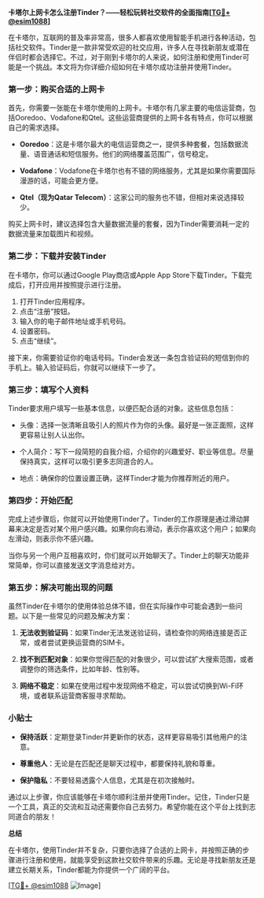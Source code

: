 **卡塔尔上网卡怎么注册Tinder？——轻松玩转社交软件的全面指南[[TG💪+ @esim1088](https://t.me/s/esim1088)]**

在卡塔尔，互联网的普及率非常高，很多人都喜欢使用智能手机进行各种活动，包括社交软件。Tinder是一款非常受欢迎的社交应用，许多人在寻找新朋友或潜在伴侣时都会选择它。不过，对于刚到卡塔尔的人来说，如何注册和使用Tinder可能是一个挑战。本文将为你详细介绍如何在卡塔尔成功注册并使用Tinder。

### 第一步：购买合适的上网卡

首先，你需要一张能在卡塔尔使用的上网卡。卡塔尔有几家主要的电信运营商，包括Ooredoo、Vodafone和Qtel。这些运营商提供的上网卡各有特点，你可以根据自己的需求选择。

- **Ooredoo**：这是卡塔尔最大的电信运营商之一，提供多种套餐，包括数据流量、语音通话和短信服务。他们的网络覆盖范围广，信号稳定。
  
- **Vodafone**：Vodafone在卡塔尔也有不错的网络服务，尤其是如果你需要国际漫游的话，可能会更方便。

- **Qtel（现为Qatar Telecom）**：这家公司的服务也不错，但相对来说选择较少。

购买上网卡时，建议选择包含大量数据流量的套餐，因为Tinder需要消耗一定的数据流量来加载图片和视频。

### 第二步：下载并安装Tinder

在卡塔尔，你可以通过Google Play商店或Apple App Store下载Tinder。下载完成后，打开应用并按照提示进行注册。

1. 打开Tinder应用程序。
2. 点击“注册”按钮。
3. 输入你的电子邮件地址或手机号码。
4. 设置密码。
5. 点击“继续”。

接下来，你需要验证你的电话号码。Tinder会发送一条包含验证码的短信到你的手机上。输入验证码后，你就可以继续下一步了。

### 第三步：填写个人资料

Tinder要求用户填写一些基本信息，以便匹配合适的对象。这些信息包括：

- 头像：选择一张清晰且吸引人的照片作为你的头像。最好是一张正面照，这样更容易让别人认出你。
  
- 个人简介：写下一段简短的自我介绍，介绍你的兴趣爱好、职业等信息。尽量保持真实，这样可以吸引更多志同道合的人。

- 地点：确保你的位置设置正确，这样Tinder才能为你推荐附近的用户。

### 第四步：开始匹配

完成上述步骤后，你就可以开始使用Tinder了。Tinder的工作原理是通过滑动屏幕来决定是否对某个用户感兴趣。如果你向右滑动，表示你喜欢这个用户；如果向左滑动，则表示你不感兴趣。

当你与另一个用户互相喜欢时，你们就可以开始聊天了。Tinder上的聊天功能非常简单，你可以直接发送文字消息给对方。

### 第五步：解决可能出现的问题

虽然Tinder在卡塔尔的使用体验总体不错，但在实际操作中可能会遇到一些问题。以下是一些常见的问题及解决方案：

1. **无法收到验证码**：如果Tinder无法发送验证码，请检查你的网络连接是否正常，或者尝试更换运营商的SIM卡。

2. **找不到匹配对象**：如果你觉得匹配的对象很少，可以尝试扩大搜索范围，或者调整你的筛选条件，比如年龄、性别等。

3. **网络不稳定**：如果在使用过程中发现网络不稳定，可以尝试切换到Wi-Fi环境，或者联系运营商客服寻求帮助。

### 小贴士

- **保持活跃**：定期登录Tinder并更新你的状态，这样更容易吸引其他用户的注意。
  
- **尊重他人**：无论是在匹配还是聊天过程中，都要保持礼貌和尊重。

- **保护隐私**：不要轻易透露个人信息，尤其是在初次接触时。

通过以上步骤，你应该能够在卡塔尔顺利注册并使用Tinder。记住，Tinder只是一个工具，真正的交流和互动还需要你自己去努力。希望你能在这个平台上找到志同道合的朋友！

**总结**

在卡塔尔，使用Tinder并不复杂，只要你选择了合适的上网卡，并按照正确的步骤进行注册和使用，就能享受到这款社交软件带来的乐趣。无论是寻找新朋友还是建立长期关系，Tinder都能为你提供一个广阔的平台。

[[TG💪+ @esim1088](https://t.me/s/esim1088) ![Image](https://i.postimg.cc/4NQfJmqS/Snipaste-2025-05-13-00-14-12.png)]